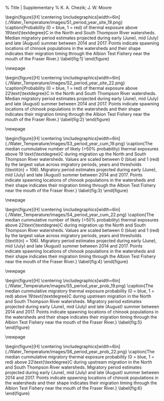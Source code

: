 % Title | Supplementary
% K. A. Chezik; J. W. Moore

\begin{figure}[H]
\centering
\includegraphics[width=6in]{./Water_Temperature/images/S1_period_year_site_19.png}
\caption{Probability (0 = blue, 1 = red) of thermal exposure above 19\text{\textdegree}C in the North and South Thompson River watersheds. Median migratory period estimates projected during early (June), mid (July) and late (August) summer between 2014 and 2017. Points indicate spawning locations of chinook populations in the watersheds and their shape indicates their migration timing through the Albion Test Fishery near the mouth of the Fraser River.}
\label{fig:1}
\end{figure}

\newpage

\begin{figure}[H]
\centering
\includegraphics[width=6in]{./Water_Temperature/images/S2_period_year_site_22.png}
\caption{Probability (0 = blue, 1 = red) of thermal exposure above 22\text{\textdegree}C in the North and South Thompson River watersheds. Median migratory period estimates projected during early (June), mid (July) and late (August) summer between 2014 and 2017. Points indicate spawning locations of chinook populations in the watersheds and their shape indicates their migration timing through the Albion Test Fishery near the mouth of the Fraser River.} 
\label{fig:2}
\end{figure}

\newpage

\begin{figure}[H]
\centering
\includegraphics[width=6in]{./Water_Temperature/images/S3_period_year_cum_19.png}
\caption{The median cummulative number of likely (>50\% probability) thermal exposures above 19 \text{\textdegree}C during migration up the North and South Thompson River watersheds. Values are scaled between 0 (blue) and 1 (red) by the largest value across migratory periods, years and thresholds (\textit{n} = 106). Migratory period estimates projected during early (June), mid (July) and late (August) summer between 2014 and 2017. Points indicate spawning locations of chinook populations in the watersheds and their shape indicates their migration timing through the Albion Test Fishery near the mouth of the Fraser River.} 
\label{fig:3}
\end{figure}

\newpage

\begin{figure}[H]
\centering
\includegraphics[width=6in]{./Water_Temperature/images/S4_period_year_cum_22.png}
\caption{The median cummulative number of likely (>50\% probability) thermal exposures above 22\text{\textdegree}C during migration up the North and South Thompson River watersheds. Values are scaled between 0 (blue) and 1 (red) by the largest value across migratory periods, years and thresholds (\textit{n} = 106). Migratory period estimates projected during early (June), mid (July) and late (August) summer between 2014 and 2017. Points indicate spawning locations of chinook populations in the watersheds and their shape indicates their migration timing through the Albion Test Fishery near the mouth of the Fraser River.} 
\label{fig:4}
\end{figure}

\newpage

\begin{figure}[H]
\centering
\includegraphics[width=6in]{./Water_Temperature/images/S5_period_year_prob_19.png}
\caption{The median cummulative migratory thermal exposure probability (0 = blue, 1 = red) above 19\text{\textdegree}C during upstream migration in the North and South Thompson River watersheds. Migratory period estimates projected during early (June), mid (July) and late (August) summer between 2014 and 2017. Points indicate spawning locations of chinook populations in the watersheds and their shape indicates their migration timing through the Albion Test Fishery near the mouth of the Fraser River.} 
\label{fig:5}
\end{figure}

\newpage

\begin{figure}[H]
\centering
\includegraphics[width=6in]{./Water_Temperature/images/S6_period_year_prob_22.png}
\caption{The median cummulative migratory thermal exposure probability (0 = blue, 1 = red) above 22\text{\textdegree}C during upstream migration in the North and South Thompson River watersheds. Migratory period estimates projected during early (June), mid (July) and late (August) summer between 2014 and 2017. Points indicate spawning locations of chinook populations in the watersheds and their shape indicates their migration timing through the Albion Test Fishery near the mouth of the Fraser River.} 
\label{fig:6}
\end{figure}

